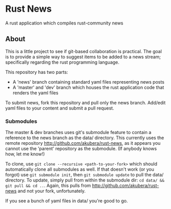 # Rust News

A rust application which compiles rust-community news


## About

This is a little project to see if git-based collaboration is practical.
The goal is to provide a simple way to suggest items to be added to a news stream;
specifically regarding the rust programming language.

This repository has two parts:
+ A 'news' branch containing standard yaml files representing news posts
+ A 'master' and 'dev' branch which houses the rust application code that renders the yaml files

To submit news, fork this repository and pull only the news branch. Add/edit yaml files to your content
and submit a pull request.


### Submodules

The master & dev branches uses git's submodule feature to contain a reference
to the news branch as the data/ directory. This currently uses the remote
repository http://github.com/akubera/rust-news, as it appears you cannot use
the 'parent' repository as the submodule. (If anybody knows how, let me know!)

To clone, use `git clone --recursive <path-to-your-fork>` which should
automatically clone all submodules as well.
If that doesn't work (or you forgot) use `git submodule init`, then
`git submodule update` to pull the data/ directory. To update, simply pull from
within the submodule dir: `cd data/ && git pull && cd ..`. Again, this pulls
from http://github.com/akubera/rust-news and not your fork, unfortunately.

If you see a bunch of yaml files in data/ you're good to go.
